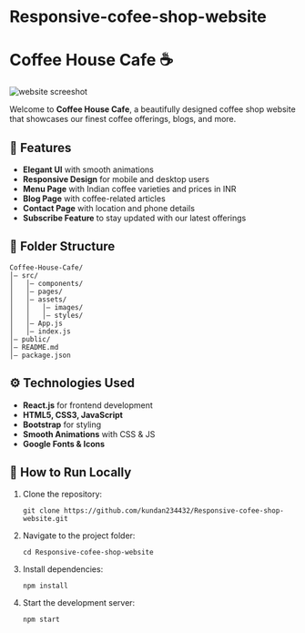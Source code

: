 
# Responsive-cofee-shop-website

  # Coffee House Cafe ☕️
  ![website screeshot](https://github.com/user-attachments/assets/30351ce0-e434-4081-9465-fcec4c73334f)




Welcome to **Coffee House Cafe**, a beautifully designed coffee shop website that showcases our finest coffee offerings, blogs, and more.

## 🌟 Features

- **Elegant UI** with smooth animations
- **Responsive Design** for mobile and desktop users
- **Menu Page** with Indian coffee varieties and prices in INR
- **Blog Page** with coffee-related articles
- **Contact Page** with location and phone details
- **Subscribe Feature** to stay updated with our latest offerings

## 💂️ Folder Structure

```
Coffee-House-Cafe/
│— src/
│   │— components/
│   │— pages/
│   │— assets/
│   │   │— images/
│   │   │— styles/
│   │— App.js
│   │— index.js
│— public/
│— README.md
│— package.json
```

## ⚙️ Technologies Used

- **React.js** for frontend development
- **HTML5, CSS3, JavaScript**
- **Bootstrap** for styling
- **Smooth Animations** with CSS & JS
- **Google Fonts & Icons**

## 🚀 How to Run Locally

1. Clone the repository:

   ```
   git clone https://github.com/kundan234432/Responsive-cofee-shop-website.git
   ```

2. Navigate to the project folder:

   ```
   cd Responsive-cofee-shop-website
   ```

3. Install dependencies:

   ```
   npm install
   ```

4. Start the development server:

   ```
   npm start
   ```






